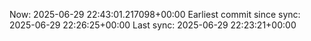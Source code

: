 Now: 2025-06-29 22:43:01.217098+00:00 Earliest commit since sync: 2025-06-29 22:26:25+00:00 Last sync: 2025-06-29 22:23:21+00:00

